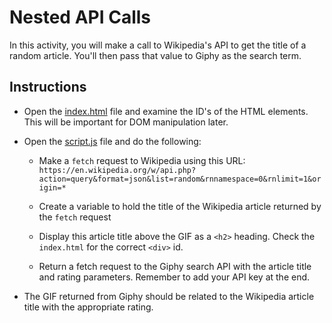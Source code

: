 # Nested API Calls

In this activity, you will make a call to Wikipedia's API to get the title of a random article. You'll then pass that value to Giphy as the search term.

## Instructions

* Open the [index.html](Unsolved/index.html) file and examine the ID's of the HTML elements. This will be important for DOM manipulation later.

* Open the [script.js](Unsolved/assets/js/script.js) file and do the following:

  * Make a `fetch` request to Wikipedia using this URL: `https://en.wikipedia.org/w/api.php?action=query&format=json&list=random&rnnamespace=0&rnlimit=1&origin=*`

  * Create a variable to hold the title of the Wikipedia article returned by the `fetch` request

  * Display this article title above the GIF as a `<h2>` heading. Check the `index.html` for the correct `<div>` id. 

  * Return a fetch request to the Giphy search API with the article title and rating parameters. Remember to add your API key at the end.

* The GIF returned from Giphy should be related to the Wikipedia article title with the appropriate rating.